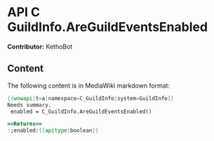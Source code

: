 # API C GuildInfo.AreGuildEventsEnabled

**Contributor:** KethoBot

## Content

The following content is in MediaWiki markdown format:

```mediawiki
{{wowapi|t=a|namespace=C_GuildInfo|system=GuildInfo}}
Needs summary.
 enabled = C_GuildInfo.AreGuildEventsEnabled()

==Returns==
:;enabled:{{apitype|boolean}}
```